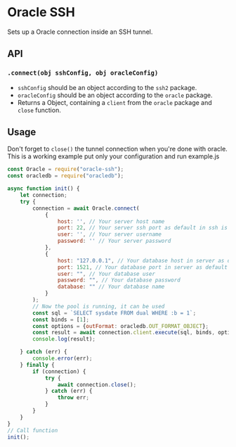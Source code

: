 # Oracle SSH

Sets up a Oracle connection inside an SSH tunnel.



## API

### `.connect(obj sshConfig, obj oracleConfig)`

* `sshConfig` should be an object according to the `ssh2` package.
* `oracleConfig` should be an object according to the `oracle` package.
* Returns a Object, containing a `client` from the `oracle` package and `close` function.


## Usage
Don't forget to `close()` the tunnel connection when you're done with oracle.
This is a working example put only your configuration and run example.js

```javascript
const Oracle = require("oracle-ssh");
const oracledb = require("oracledb");

async function init() {
    let connection;
    try {
        connection = await Oracle.connect(
            {
                host: '', // Your server host name
                port: 22, // Your server ssh port as default in ssh is 22
                user: '', // Your server username
                password: '' // Your server password
            },
            {
                host: "127.0.0.1", // Your database host in server as default is localhost
                port: 1521, // Your database port in server as default is 1521
                user: "", // Your database user
                password: "", // Your database password
                database: "" // Your database name
            }
        );
        // Now the pool is running, it can be used
        const sql = `SELECT sysdate FROM dual WHERE :b = 1`;
        const binds = [1];
        const options = {outFormat: oracledb.OUT_FORMAT_OBJECT};
        const result = await connection.client.execute(sql, binds, options);
        console.log(result);

    } catch (err) {
        console.error(err);
    } finally {
        if (connection) {
            try {
                await connection.close();
            } catch (err) {
                throw err;
            }
        }
    }
}
// Call function
init();

```
